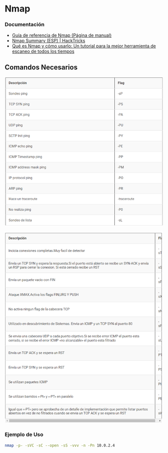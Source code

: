 # Nmap

### Documentación

- [Guía de referencia de Nmap (Página de manual)](https://nmap.org/man/es/index.html)
- [Nmap Summary (ESP) | HackTricks](https://book.hacktricks.xyz/generic-methodologies-and-resources/pentesting-network/nmap-summary-esp)
- [Qué es Nmap y cómo usarlo: Un tutorial para la mejor herramienta de escaneo de todos los tiempos](https://www.freecodecamp.org/espanol/news/que-es-nmap-y-como-usarlo-un-tutorial-para-la-mejor-herramienta-de-escaneo-de-todos-los-tiempos/)

## Comandos Necesarios

![Nmap Example](/public/img/Kali/nmap-desc.png)

![Nmap Output](/public/img/Kali/nmap-out.png)

### Ejemplo de Uso

```bash
nmap -p- -sVC -sC --open -sS -vvv -n -Pn 10.0.2.4
```
